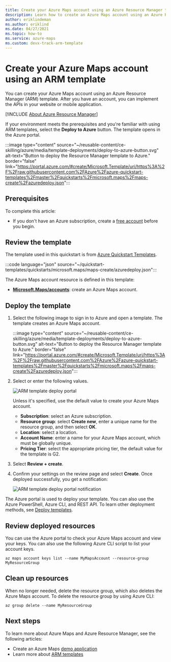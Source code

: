 ```yaml
---
title: Create your Azure Maps account using an Azure Resource Manager template in Azure Maps
description: Learn how to create an Azure Maps account using an Azure Resource Manager template.
author: eriklindeman
ms.author: eriklind
ms.date: 04/27/2021
ms.topic: how-to
ms.service: azure-maps
ms.custom: devx-track-arm-template
---
```

# Create your Azure Maps account using an ARM template

You can create your Azure Maps account using an Azure Resource Manager (ARM) template. After you have an account, you can implement the APIs in your website or mobile application.

[!INCLUDE [About Azure Resource Manager](../../includes/resource-manager-quickstart-introduction.md)]

If your environment meets the prerequisites and you're familiar with using ARM templates, select the **Deploy to Azure** button. The template opens in the Azure portal.

:::image type="content" source="~/reusable-content/ce-skilling/azure/media/template-deployments/deploy-to-azure-button.svg" alt-text="Button to deploy the Resource Manager template to Azure." border="false" link="https://portal.azure.com/#create/Microsoft.Template/uri/https%3A%2F%2Fraw.githubusercontent.com%2FAzure%2Fazure-quickstart-templates%2Fmaster%2Fquickstarts%2Fmicrosoft.maps%2Fmaps-create%2Fazuredeploy.json":::

## Prerequisites

To complete this article:

* If you don't have an Azure subscription, create a [free account] before you begin.

## Review the template

The template used in this quickstart is from [Azure Quickstart Templates].

:::code language="json" source="~/quickstart-templates/quickstarts/microsoft.maps/maps-create/azuredeploy.json":::

The Azure Maps account resource is defined in this template:

* [**Microsoft.Maps/accounts**]: create an Azure Maps account.

## Deploy the template

1. Select the following image to sign in to Azure and open a template. The template creates an Azure Maps account.

    :::image type="content" source="~/reusable-content/ce-skilling/azure/media/template-deployments/deploy-to-azure-button.svg" alt-text="Button to deploy the Resource Manager template to Azure." border="false" link="https://portal.azure.com/#create/Microsoft.Template/uri/https%3A%2F%2Fraw.githubusercontent.com%2FAzure%2Fazure-quickstart-templates%2Fmaster%2Fquickstarts%2Fmicrosoft.maps%2Fmaps-create%2Fazuredeploy.json":::

2. Select or enter the following values.

    ![ARM template deploy portal](./media/how-to-create-template/create-account-using-template-portal.png)

    Unless it's specified, use the default value to create your Azure Maps account.

    * **Subscription**: select an Azure subscription.
    * **Resource group**: select **Create new**, enter a unique name for the resource group, and then select **OK**.
    * **Location**: select a location.
    * **Account Name**: enter a name for your Azure Maps account, which must be globally unique.
    * **Pricing Tier**: select the appropriate pricing tier, the default value for the template is G2.

3. Select **Review + create**.
4. Confirm your settings on the review page and select **Create**. Once deployed successfully, you get a notification:

    ![ARM template deploy portal notification](./media/how-to-create-template/resource-manager-template-portal-deployment-notification.png)

The Azure portal is used to deploy your template. You can also use the Azure PowerShell, Azure CLI, and REST API. To learn other deployment methods, see [Deploy templates].

## Review deployed resources

You can use the Azure portal to check your Azure Maps account and view your keys. You can also use the following Azure CLI script to list your account keys.

```azurecli-interactive
az maps account keys list --name MyMapsAccount --resource-group MyResourceGroup
```

## Clean up resources

When no longer needed, delete the resource group, which also deletes the Azure Maps account. To delete the resource group by using Azure CLI:

```azurecli-interactive
az group delete --name MyResourceGroup
```

## Next steps

To learn more about Azure Maps and Azure Resource Manager, see the following articles:

* Create an Azure Maps [demo application]
* Learn more about [ARM templates]

[**Microsoft.Maps/accounts**]: /azure/templates/microsoft.maps/accounts
[ARM templates]: ../azure-resource-manager/templates/overview.md
[Azure Quickstart Templates]: https://azure.microsoft.com/resources/templates/maps-create
[demo application]: quick-demo-map-app.md
[Deploy templates]: ../azure-resource-manager/templates/deploy-powershell.md
[free account]: https://azure.microsoft.com/free/?WT.mc_id=A261C142F
